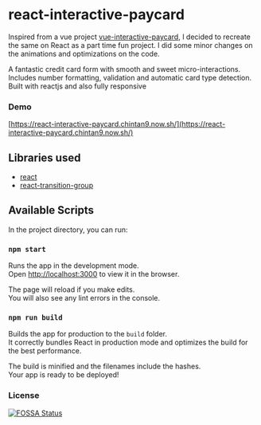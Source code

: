 # react-interactive-paycard

Inspired from a vue project
[vue-interactive-paycard](https://github.com/muhammederdem/vue-interactive-paycard),
I decided to recreate the same on React as a part time fun project. I did some
minor changes on the animations and optimizations on the code.

A fantastic credit card form with smooth and sweet micro-interactions. Includes
number formatting, validation and automatic card type detection. Built with
reactjs and also fully responsive

### Demo

[https://react-interactive-paycard.chintan9.now.sh/](https://react-interactive-paycard.chintan9.now.sh/)

## Libraries used

- [react](https://github.com/facebook/react)
- [react-transition-group](https://github.com/reactjs/react-transition-group)

## Available Scripts

In the project directory, you can run:

### `npm start`

Runs the app in the development mode.<br /> Open
[http://localhost:3000](http://localhost:3000) to view it in the browser.

The page will reload if you make edits.<br /> You will also see any lint errors
in the console.

### `npm run build`

Builds the app for production to the `build` folder.<br /> It correctly bundles
React in production mode and optimizes the build for the best performance.

The build is minified and the filenames include the hashes.<br /> Your app is
ready to be deployed!

### License

[![FOSSA Status](https://app.fossa.com/api/projects/git%2Bgithub.com%2Fchintan9%2Freact-interactive-paycard.svg?type=large)](https://app.fossa.com/projects/git%2Bgithub.com%2Fchintan9%2Freact-interactive-paycard?ref=badge_large)
